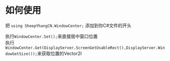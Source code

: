 # 如何使用
把 ```using SheepYhangCN.WindowCenter;``` 添加到你C#文件的开头

执行```WindowCenter.Set();```来直接居中窗口位置<br>
执行```WindowCenter.Get(DisplayServer.ScreenGetUsableRect(),DisplayServer.WindowGetSize());```来获取位置的Vector2I